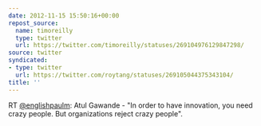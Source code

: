 ```yaml
---
date: 2012-11-15 15:50:16+00:00
repost_source:
  name: timoreilly
  type: twitter
  url: https://twitter.com/timoreilly/statuses/269104976129847298/
source: twitter
syndicated:
- type: twitter
  url: https://twitter.com/roytang/statuses/269105044375343104/
title: ''
---
```


RT [@englishpaulm](https://twitter.com/englishpaulm/): Atul Gawande - "In order to have innovation, you need crazy people. But organizations reject crazy people".